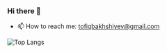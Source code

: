 ### Hi there 👋

<!--
**TofigBakhshiyev/TofigBakhshiyev** is a ✨ _special_ ✨ repository because its `README.md` (this file) appears on your GitHub profile.

Here are some ideas to get you started:
-->  
- 📫 How to reach me: tofiqbakhshiyev@gmail.com 

![Top Langs](https://github-readme-stats.vercel.app/api/top-langs/?username=TofigBakhshiyev&langs_count=8&theme=buefy&layout=compact)
